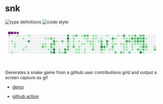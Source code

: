 # snk

![type definitions](https://img.shields.io/npm/types/typescript?style=flat-square)
![code style](https://img.shields.io/badge/code_style-prettier-ff69b4.svg?style=flat-square)

![](https://raw.githubusercontent.com/Platane/snk/output/github-contribution-grid-snake.gif)

Generates a snake game from a github user contributions grid and output a screen capture as gif

- [demo](https://platane.github.io/snk/index.html)

- [github action](https://github.com/marketplace/actions/generate-snake-game-from-github-contribution-grid)
